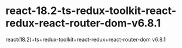 # react-18.2-ts-redux-toolkit-react-redux-react-router-dom-v6.8.1
react(18.2)+ts+redux-toolkit+react-redux+react-router-dom v6.8.1
